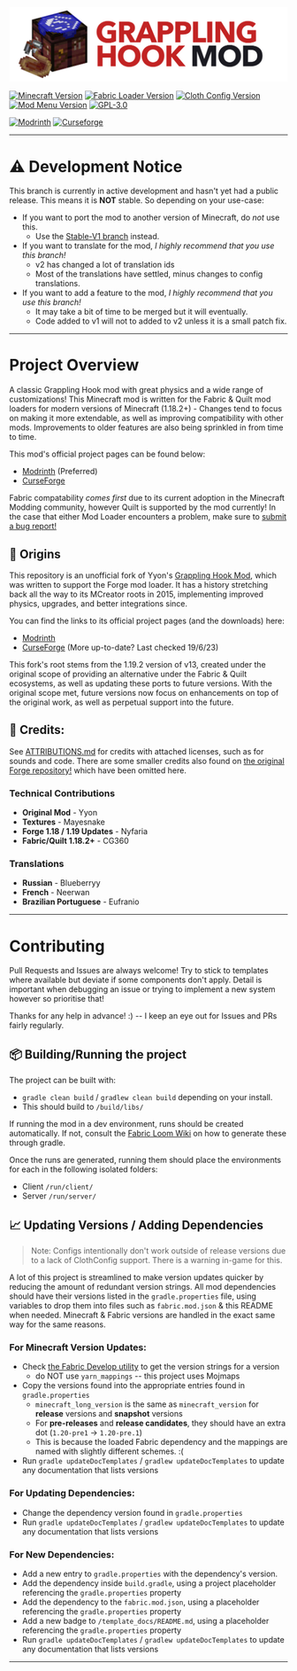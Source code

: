 [![](./docs/media/banner.png)](https://github.com/CloudG360/grapplemod-restitched)

[![Minecraft Version](https://img.shields.io/badge/Minecraft-v1.20.1-blue?style=flat-square)](https://www.minecraft.net/en-us)
[![Fabric Loader Version](https://img.shields.io/badge/Fabric_Loader-v0.14.21-AA8554?style=flat-square)](https://fabricmc.net/use/installer/)
[![Cloth Config Version](https://img.shields.io/badge/Cloth_Config-v11.0.99-pink?style=flat-square)](https://modrinth.com/mod/cloth-config)
[![Mod Menu Version](https://img.shields.io/badge/Mod_Menu-v7.1.0-indigo?style=flat-square)](https://modrinth.com/mod/modmenu)
[![GPL-3.0](https://img.shields.io/badge/License-GNU_GPL_3.0-mint?style=flat-square)](https://www.gnu.org/licenses/gpl-3.0.en.html)

[![Modrinth](https://img.shields.io/modrinth/dt/f4hp6FTb?logo=modrinth&style=flat-square)](https://modrinth.com/mod/grappling-hook-mod-fabric)
[![Curseforge](https://cf.way2muchnoise.eu/short_grappling-hook-restitched.svg?badge_style=flat)](https://www.curseforge.com/minecraft/mc-mods/grappling-hook-restitched)

---

# ⚠️ Development Notice

This branch is currently in active development and hasn't yet had a public release.
This means it is **NOT** stable. So depending on your use-case:

- If you want to port the mod to another version of Minecraft, do *not* use this.
    - Use the [Stable-V1 branch](https://github.com/CloudG360/grapplemod-restitched/tree/stable-v1) instead.
- If you want to translate for the mod, *I highly recommend that you use this branch!*
    - v2 has changed a lot of translation ids
    - Most of the translations have settled, minus changes to config translations.
- If you want to add a feature to the mod, *I highly recommend that you use this branch!*
    - It may take a bit of time to be merged but it will eventually.
    - Code added to v1 will not to added to v2 unless it is a small patch fix.

---

# Project Overview

A classic Grappling Hook mod with great physics and a wide range of customizations! This Minecraft mod is written for
the Fabric & Quilt mod loaders for modern versions of Minecraft (1.18.2+) - Changes tend to focus on making it more
extendable, as well as improving compatibility with other mods. Improvements to older features are also being sprinkled
in from time to time.

This mod's official project pages can be found below:

- [Modrinth](https://modrinth.com/mod/grappling-hook-mod-fabric) (Preferred)
- [CurseForge](https://curseforge.com/minecraft/mc-mods/grappling-hook-restitched) 

Fabric compatability *comes first* due to its current adoption in the Minecraft Modding community, however Quilt is
supported by the mod currently! In the case that either Mod Loader encounters a problem, make sure to
[submit a bug report!](https://github.com/CloudG360/grapplemod-restitched)



## 🔗 Origins

This repository is an unofficial fork of Yyon's [Grappling Hook Mod](https://github.com/yyon/grapplemod), which was 
written to support the Forge mod loader. It has a history stretching back all the way to its MCreator roots in 2015,
implementing improved physics, upgrades, and better integrations since.

You can find the links to its official project pages (and the downloads) here:

- [Modrinth](https://modrinth.com/mod/grappling-hook-mod/versions)
- [CurseForge](https://www.curseforge.com/minecraft/mc-mods/grappling-hook-mod) (More up-to-date? Last checked 19/6/23)

This fork's root stems from the 1.19.2 version of v13, created under the original scope of providing an alternative
under the Fabric & Quilt ecosystems, as well as updating these ports to future versions. With the original scope met,
future versions now focus on enhancements on top of the original work, as well as perpetual support into the future.


## 📜 Credits:

See [ATTRIBUTIONS.md](/ATTRIBUTIONS.md) for credits with attached licenses, such as for sounds and code.
There are some smaller credits also found on [the original Forge repository!](https://github.com/yyon/grapplemod/)
which have been omitted here.

### Technical Contributions

- **Original Mod** - Yyon
- **Textures** - Mayesnake
- **Forge 1.18 / 1.19 Updates** - Nyfaria
- **Fabric/Quilt 1.18.2+** - CG360

### Translations

- **Russian** - Blueberryy
- **French** - Neerwan
- **Brazilian Portuguese** - Eufranio


--- 


# Contributing

Pull Requests and Issues are always welcome! Try to stick to templates where available but deviate if some components
don't apply. Detail is important when debugging an issue or trying to implement a new system however so prioritise
that!

Thanks for any help in advance! :)  -- I keep an eye out for Issues and PRs fairly regularly.


## 📦 Building/Running the project

The project can be built with:

- `gradle clean build` / `gradlew clean build` depending on your install.
- This should build to `/build/libs/`

If running the mod in a dev environment, runs should be created automatically. If not, consult the
[Fabric Loom Wiki](https://fabricmc.net/wiki/documentation:fabric_loom) on how to generate these through gradle.

Once the runs are generated, running them should place the environments for each in the following isolated folders:

- Client `/run/client/`
- Server `/run/server/`



## 📈 Updating Versions / Adding Dependencies

> Note: Configs intentionally don't work outside of release versions due to a lack of
> ClothConfig support. There is a warning in-game for this.

A lot of this project is streamlined to make version updates quicker by reducing the amount of redundant version
strings. All mod dependencies should have their versions listed in the `gradle.properties` file, using variables
to drop them into files such as `fabric.mod.json` & this README when needed. Minecraft & Fabric versions are handled in
the exact same way for the same reasons.


### For Minecraft Version Updates:

- Check [the Fabric Develop utility](https://fabricmc.net/develop/) to get the version strings for a version
    - do NOT use `yarn_mappings` -- this project uses Mojmaps
- Copy the versions found into the appropriate entries found in `gradle.properties`
    - `minecraft_long_version` is the same as `minecraft_version` for __release__ versions and __snapshot__ versions
    - For __pre-releases__ and __release candidates__, they should have an extra dot (`1.20-pre1` -> `1.20-pre.1`)
    - This is because the loaded Fabric dependency and the mappings are named with slightly different schemes. :(
- Run `gradle updateDocTemplates` / `gradlew updateDocTemplates` to update any documentation that lists versions


### For Updating Dependencies:

- Change the dependency version found in `gradle.properties`
- Run `gradle updateDocTemplates` / `gradlew updateDocTemplates` to update any documentation that lists versions


### For New Dependencies:

- Add a new entry to `gradle.properties` with the dependency's version.
- Add the dependency inside `build.gradle`, using a project placeholder referencing the `gradle.properties` property
- Add the dependency to the `fabric.mod.json`, using a placeholder referencing the `gradle.properties` property
- Add a new badge to `/template_docs/README.md`, using a placeholder referencing the `gradle.properties` property
- Run `gradle updateDocTemplates` / `gradlew updateDocTemplates` to update any documentation that lists versions

---